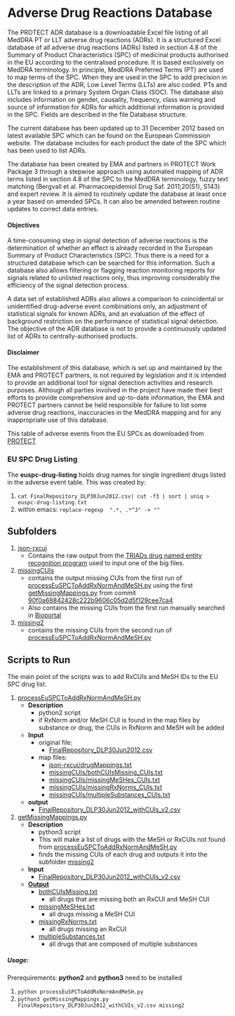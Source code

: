 Adverse Drug Reactions Database
================================
 

The PROTECT ADR database is a downloadable Excel file listing of all MedDRA PT or LLT adverse drug reactions (ADRs). It is a structured Excel database of all adverse drug reactions (ADRs) listed in section 4.8 of the Summary of Product Characteristics (SPC) of medicinal products authorised in the EU according to the centralised procedure. It is based exclusively on MedDRA terminology. In principle, MedDRA Preferred Terms (PT) are used to map terms of the SPC. When they are used in the SPC to add precision in the description of the ADR, Low Level Terms (LLTs) are also coded. PTs and LLTs are linked to a primary System Organ Class (SOC). The database also includes information on gender, causality, frequency, class warning and source of information for ADRs for which additional information is provided in the SPC. Fields are described in the file Database structure.


The current database has been updated up to 31 December 2012 based on latest available SPC which can be found on the European Commission website. The database includes for each product the date of the SPC which has been used to list ADRs.


The database has been created by EMA and partners in PROTECT Work Package 3 through a stepwise approach using automated mapping of ADR terms listed in section 4.8 of the SPC to the MedDRA terminology, fuzzy text matching (Bergvall et al. Pharmacoepidemiol Drug Saf. 2011;20(S1), S143) and expert review.
It is aimed to routinely update the database at least once a year based on amended SPCs. It can also be amended between routine updates to correct data entries.

#### Objectives

A time-consuming step in signal detection of adverse reactions is the determination of whether an effect is already recorded in the European Summary of Product Characteristics (SPC). Thus there is a need for a structured database which can be searched for this information. Such a database also allows filtering or flagging reaction monitoring reports for signals related to unlisted reactions only, thus improving considerably the efficiency of the signal detection process.

A data set of established ADRs also allows a comparison to coincidental or unidentified drug-adverse event combinations only, an adjustment of statistical signals for known ADRs, and an evaluation of the effect of background restriction on the performance of statistical signal detection.
The objective of the ADR database is not to provide a continuously updated list of ADRs to centrally-authorised products.

#### Disclaimer


The establishment of this database, which is set up and maintained by the EMA and PROTECT partners, is not required by legislation and it is intended to provide an additional tool for signal detection activities and research purposes. Although all parties involved in the project have made their best efforts to provide comprehensive and up-to-date information, the EMA and PROTECT partners cannot be held responsible for failure to list some adverse drug reactions, inaccuracies in the MedDRA mapping and for any inappropriate use of this database.

This table of adverse events from the EU SPCs as downloaded from [PROTECT](http://www.imi-protect.eu/adverseDrugReactions.shtml)


### EU SPC Drug Listing

The **euspc-drug-listing** holds drug names for single ingredient drugs
listed in the adverse event table. This was created by:

1. `cat FinalRepository_DLP30Jun2012.csv| cut -f3 | sort | uniq > euspc-drug-listing.txt`
2. within emacs:
`replace-regexp  ".*, .*^J" -> ""`

## Subfolders
1. [json-rxcui](https://github.com/OHDSI/KnowledgeBase/tree/master/EuSPC/json-rxcui)
	- Contains the raw output from the [TRIADs drug named entity recognition program](https://swat-4-med-safety.googlecode.com/svn/trunk/u-of-pitt-SPL-drug-NER) used to input one of the big files.
2. [missingCUIs](https://github.com/OHDSI/KnowledgeBase/tree/master/EuSPC/missingCUIs)
	- contains the output missing CUIs from the first run of [processEuSPCToAddRxNormAndMeSH.py](https://github.com/OHDSI/KnowledgeBase/blob/d2af5e16c2b6f05d59664b93457f90f90da83dea/EuSPC/processEuSPCToAddRxNormAndMeSH.py) using the first [getMissingMappings.py](https://github.com/OHDSI/KnowledgeBase/blob/d933222eca84247c7dcbcc03d203141fb3d98198/EuSPC/getMissingMappings.py) from commit [90f0a68842428c222b9606c05d2d5f129cee7ca4](https://github.com/OHDSI/KnowledgeBase/commit/90f0a68842428c222b9606c05d2d5f129cee7ca4)
	- Also contains the missing CUIs from the first run manually searched in [Bioportal](http://bioportal.bioontology.org/search?opt=advanced)
3. [missing2](https://github.com/OHDSI/KnowledgeBase/tree/master/EuSPC/missing2)
	- contains the missing CUIs from the second run of [processEuSPCToAddRxNormAndMeSH.py](https://github.com/OHDSI/KnowledgeBase/blob/master/EuSPC/processEuSPCToAddRxNormAndMeSH.py)

## Scripts to Run

The main point of the scripts was to add RxCUIs and MeSH IDs to the EU SPC drug list.

1. [processEuSPCToAddRxNormAndMeSH.py](https://github.com/OHDSI/KnowledgeBase/blob/master/EuSPC/processEuSPCToAddRxNormAndMeSH.py)
	- **Description**
		- python2 script
		- if RxNorm and/or MeSH CUI is found in the map files by substance or drug, the CUIs in RxNorm and MeSH will be added 
	- **Input**
		- original file:
			- [FinalRepository_DLP30Jun2012.csv](https://github.com/OHDSI/KnowledgeBase/blob/master/EuSPC/FinalRepository_DLP30Jun2012.csv)
		- map files:
			- [json-rxcui/drugMappings.txt](https://github.com/OHDSI/KnowledgeBase/blob/master/EuSPC/json-rxcui/drugMappings.txt)
			- [missingCUIs/bothCUIsMissing_CUIs.txt](https://github.com/OHDSI/KnowledgeBase/blob/master/EuSPC/missingCUIs/bothCUIsMissing_CUIs.txt)
			- [missingCUIs/missingMeSHes_CUIs.txt](https://github.com/OHDSI/KnowledgeBase/blob/master/EuSPC/missingCUIs/missingMeSHes_CUIs.txt)
			- [missingCUIs/missingRxNorms_CUIs.txt](https://github.com/OHDSI/KnowledgeBase/blob/master/EuSPC/missingCUIs/missingRxNorms_CUIs.txt)
			- [missingCUIs/multipleSubstances_CUIs.txt](https://github.com/OHDSI/KnowledgeBase/blob/master/EuSPC/missingCUIs/multipleSubstances_CUIs.txt)
	- **output**
		- [FinalRepository_DLP30Jun2012_withCUIs_v2.csv](https://github.com/OHDSI/KnowledgeBase/blob/master/EuSPC/FinalRepository_DLP30Jun2012_withCUIs_v2.csv)
2. [getMissingMappings.py](https://github.com/OHDSI/KnowledgeBase/blob/master/EuSPC/getMissingMappings.py)
	- **Description**
		- python3 script
		- This will make a list of drugs with the MeSH or RxCUIs not found from [processEuSPCToAddRxNormAndMeSH.py](https://github.com/OHDSI/KnowledgeBase/blob/master/EuSPC/processEuSPCToAddRxNormAndMeSH.py)
		- finds the missing CUIs of each drug and outputs it into the subfolder [missing2](https://github.com/OHDSI/KnowledgeBase/tree/master/EuSPC/missing2)
	- **Input**
		- [FinalRepository_DLP30Jun2012_withCUIs_v2.csv](https://github.com/OHDSI/KnowledgeBase/blob/master/EuSPC/FinalRepository_DLP30Jun2012_withCUIs_v2.csv)
	- **[Output](https://github.com/OHDSI/KnowledgeBase/tree/master/EuSPC/missing2)**
		- [bothCUIsMissing.txt](https://github.com/OHDSI/KnowledgeBase/blob/master/EuSPC/missing2/bothCUIsMissing.txt)
			- all drugs that are missing both an RxCUI and MeSH CUI
		- [missingMeSHes.txt](https://github.com/OHDSI/KnowledgeBase/blob/master/EuSPC/missing2/missingMeSHes.txt)
			- all drugs missing a MeSH CUI
		- [missingRxNorms.txt](https://github.com/OHDSI/KnowledgeBase/blob/master/EuSPC/missing2/missingRxNorms.txt)
			- all drugs missing an RxCUI
		- [multipleSubstances.txt](https://github.com/OHDSI/KnowledgeBase/blob/master/EuSPC/missing2/multipleSubstances.txt)
			- all drugs that are composed of multiple substances

##### Usage:

Prerequirements: **python2** and **python3** need to be installed

1. `python processEuSPCToAddRxNormAndMeSH.py`
2. `python3 getMissingMappings.py FinalRepository_DLP30Jun2012_withCUIs_v2.csv missing2`


